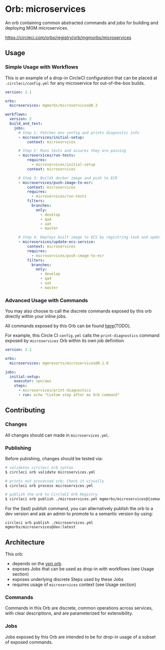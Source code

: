 # Orb: microservices
An orb containing common abstracted commands and jobs for building and deploying MGM microservices.

https://circleci.com/orbs/registry/orb/mgmorbs/microservices

## Usage

### Simple Usage with Workflows

This is an example of a drop-in CircleCI configuration that can be placed at `.circleci/config.yml` for any microservice for out-of-the-box builds.

```yml
version: 2.1

orbs:
  microservices: mgmorbs/microservices@0.3

workflows:
  version: 2
  build_and_test:
    jobs:
      # Step 1: Fetches env config and prints diagnostic info
      - microservices/initial-setup:
          context: microservices

      # Step 2: Runs tests and assures they are passing
      - microservices/run-tests:
          requires:
            - microservices/initial-setup
          context: microservices

      # Step 3: Builds docker image and push to ECR
      - microservices/push-image-to-ecr:
          context: microservices
          requires:
            - microservices/run-tests
          filters:
            branches:
              only:
                - develop
                - qa4
                - uat
                - master

      # Step 4: Deploys built image to ECS by registring task and updating cluster
      - microservices/update-ecs-service:
          context: microservices
          requires:
            - microservices/push-image-to-ecr
          filters:
            branches:
              only:
                - develop
                - qa4
                - uat
                - master
```

### Advanced Usage with Commands
You may also choose to call the discrete commands exposed by this orb directly within your inline jobs.

All commands exposed by this Orb can be found [here](#orb-registry-url)(TODO).

For example, this Circle CI `config.yml` calls the `print-diagnostics` command exposed by `microservices` Orb within its own job definition

```yml
version: 2.1

orbs:
  microservices: mgmresorts/microservices@0.1.0

jobs:
  initial-setup:
    executor: vpn/aws
    steps:
      - microservices/print-diagnostics
      - run: echo "Custom step after ms Orb command"

```

## Contributing

### Changes
All changes should can made in `microservices.yml`.

### Publishing
Before pubishing, changes should be tested via:

```bash
# validates circleci orb syntax
$ circleci orb validate microservices.yml

# prints out processed orb; Check it visually
$ circleci orb process microservices.yml

# publish the orb to CircleCI Orb Registry
$ circleci orb publish ./microservices.yml mgmorbs/microservices@{semantic version}
```

For the (last) publish command, you can alternatively publish the orb to a dev version and ask an admin to promote to a semantic version by using:

```
circleci orb publish ./microservices.yml mgmorbs/microservices@dev:latest
```

## Architecture

This orb:
- depends on the [vpn orb](https://github.com/MGMDV-Orbs/vpn/).
- exposes Jobs that can be used as drop-in with workflows (see Usage section)
- exposes underlying discrete Steps used by these Jobs
- requires usage of `microservices` context (see Usage section)

### Commands
Commands in this Orb are discrete, common operations across services, with clear descriptions, and are parameterized for extensibility.

### Jobs
Jobs exposed by this Orb are intended to be for drop-in usage of a subset of exposed commands.
